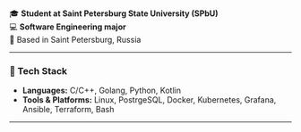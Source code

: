  🎓 **Student at Saint Petersburg State University (SPbU)**  
💻 **Software Engineering major**  
📍 Based in Saint Petersburg, Russia  

---

### 🧠 Tech Stack  
- **Languages:** C/C++, Golang, Python, Kotlin  
- **Tools & Platforms:** Linux, PostrgeSQL, Docker, 
    Kubernetes, Grafana, Ansible, Terraform, Bash

---
